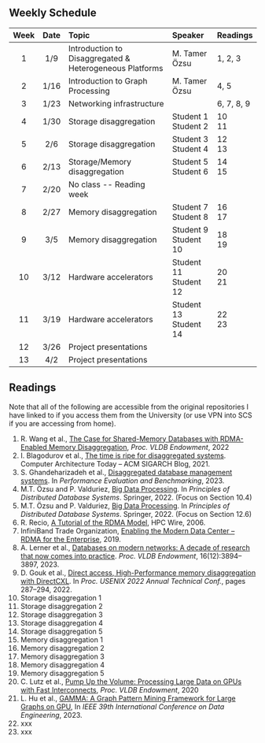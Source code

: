## Weekly Schedule

| Week              | Date | Topic | Speaker | Readings | 
| :----------------: | :------: | :---- | :---- | :---- |
| 1 | 1/9 | Introduction to Disaggregated & Heterogeneous Platforms | M. Tamer Özsu | 1, 2, 3 |
| 2 | 1/16 | Introduction to Graph Processing | M. Tamer Özsu| 4, 5 |
| 3 | 1/23 | Networking infrastructure |  | 6, 7, 8, 9 |
| 4 | 1/30 | Storage disaggregation | Student 1 <br/> Student 2 | 10 <br/> 11 |
| 5 | 2/6 | Storage disaggregation |  Student 3 <br/> Student 4| 12 <br/> 13 |
| 6 | 2/13 | Storage/Memory disaggregation | Student 5 <br/> Student 6 | 14 <br/> 15 |
| 7 | 2/20 |  No class -- Reading week|  |  |
| 8 | 2/27 | Memory disaggregation | Student 7 <br/> Student 8 | 16 <br/> 17 |
| 9 | 3/5 | Memory disaggregation | Student 9 <br/> Student 10 | 18 <br/> 19 |
| 10 | 3/12 | Hardware accelerators | Student 11 <br/> Student 12 | 20 <br/> 21 |
| 11 | 3/19 | Hardware accelerators  | Student 13 <br/> Student 14  | 22 <br/> 23 |
| 12 | 3/26 |  Project presentations |  |  |
| 13 | 4/2 |  Project presentations |  |  |

## Readings

Note that all of the following are accessible from the original repositories I have linked to if you access them from the University (or use VPN into SCS if you are accessing from home).

1. R. Wang et al., [The Case for Shared-Memory Databases with RDMA-Enabled Memory Disaggregation](https://www.vldb.org/pvldb/vol16/p15-wang.pdf), _Proc. VLDB Endowment_, 2022
2. I. Blagodurov et al., [The time is ripe for disaggregated systems](https://www.sigarch.org/the-time-is-ripe-for-disaggregated-systems/). Computer Architecture Today – ACM SIGARCH Blog, 2021.
3. S. Ghandeharizadeh et al., [Disaggregated database management systems](https://doi.org/10.1007/978-3-031-29576-8_3). In _Performance Evaluation and Benchmarking_, 2023. 
4. M.T. Özsu and P. Valduriez, [Big Data Processing](https://doi.org/10.1007/978-3-030-26253-2_10). In _Principles of Distributed Database Systems_. Springer, 2022. (Focus on Section 10.4)
5. M.T. Özsu and P. Valduriez, [Big Data Processing](https://doi.org/10.1007/978-3-030-26253-2_10). In _Principles of Distributed Database Systems_. Springer, 2022. (Focus on Section 12.6)
6. R. Recio, [A Tutorial of the RDMA Model](https://www.hpcwire.com/2006/09/15/a_tutorial_of_the_rdma_model-1/), HPC Wire, 2006.
7. InfiniBand Trade Organization, [Enabling the Modern Data Center – RDMA for the Enterprise](https://www.infinibandta.org/wp-content/uploads/2019/05/IBTA_WhitePaper_May-20-2019.pdf), 2019.
8. A. Lerner et al., [Databases on modern networks: A decade of research that now comes into practice](https://doi.org/10.14778/3611540.3611579). _Proc. VLDB Endowment_, 16(12):3894–3897, 2023.
9. D. Gouk et al., [Direct access, High-Performance memory disaggregation with DirectCXL](https://www.usenix.org/conference/atc22/presentation/gouk). In _Proc. USENIX 2022 Annual Technical Conf._, pages 287–294, 2022. 
10. Storage disaggregation 1
11. Storage disaggregation 2
12. Storage disaggregation 3
13. Storage disaggregation 4
14. Storage disaggregation 5
15. Memory disaggregation 1
16. Memory disaggregation 2
17. Memory disaggregation 3
18. Memory disaggregation 4
19. Memory disaggregation 5
20. C. Lutz et al., [Pump Up the Volume: Processing Large Data on GPUs with Fast Interconnects](https://www.clemenslutz.com/pdfs/sigmod_2020_processing_large_data_on_gpus_with_fast_interconnects.pdf), _Proc. VLDB Endowment_, 2020
21. L. Hu et al., [GAMMA: A Graph Pattern Mining Framework for Large Graphs on GPU](https://ieeexplore.ieee.org/document/10184586), In _IEEE 39th International Conference on Data Engineering_, 2023.
22. xxx
23. xxx
 
